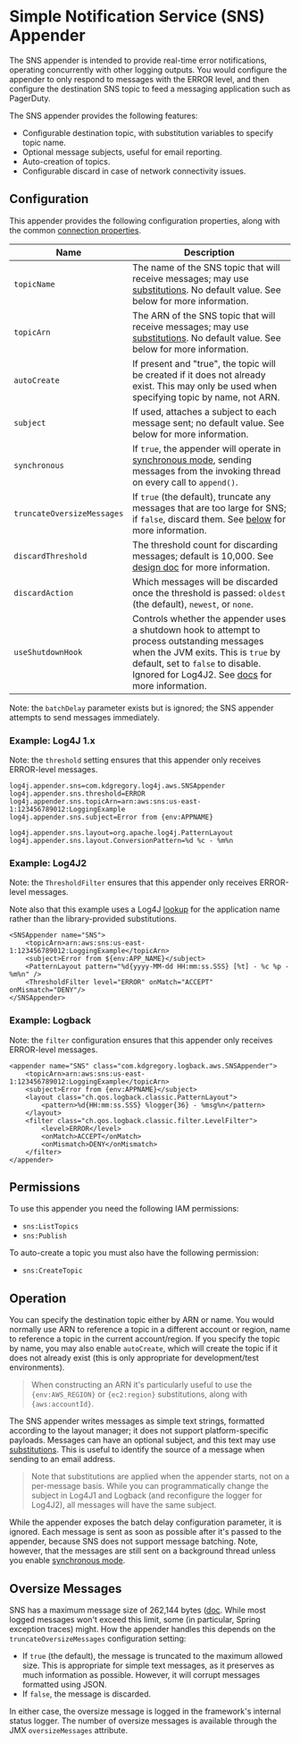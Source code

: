 # Simple Notification Service (SNS) Appender

The SNS appender is intended to provide real-time error notifications, operating concurrently
with other logging outputs. You would configure the appender to only respond to messages with
the ERROR level, and then configure the destination SNS topic to feed a messaging application
such as PagerDuty.

The SNS appender provides the following features:

* Configurable destination topic, with substitution variables to specify topic name.
* Optional message subjects, useful for email reporting.
* Auto-creation of topics.
* Configurable discard in case of network connectivity issues.


## Configuration

This appender provides the following configuration properties, along with the common [connection properties](client.md#configuration-properties).

Name                        | Description
----------------------------|----------------------------------------------------------------
`topicName`                 | The name of the SNS topic that will receive messages; may use [substitutions](substitutions.md). No default value. See below for more information.
`topicArn`                  | The ARN of the SNS topic that will receive messages; may use [substitutions](substitutions.md). No default value. See below for more information.
`autoCreate`                | If present and "true", the topic will be created if it does not already exist. This may only be used when specifying topic by name, not ARN.
`subject`                   | If used, attaches a subject to each message sent; no default value. See below for more information.
`synchronous`               | If `true`, the appender will operate in [synchronous mode](design.md#synchronous-mode), sending messages from the invoking thread on every call to `append()`.
`truncateOversizeMessages`  | If `true` (the default), truncate any messages that are too large for SNS; if `false`, discard them. See [below](#oversize-messages) for more information.
`discardThreshold`          | The threshold count for discarding messages; default is 10,000. See [design doc](design.md#message-discard) for more information.
`discardAction`             | Which messages will be discarded once the threshold is passed: `oldest` (the default), `newest`, or `none`.
`useShutdownHook`           | Controls whether the appender uses a shutdown hook to attempt to process outstanding messages when the JVM exits. This is `true` by default, set to `false` to disable. Ignored for Log4J2. See [docs](design.md#shutdown) for more information.

Note: the `batchDelay` parameter exists but is ignored; the SNS appender attempts to send messages immediately.


### Example: Log4J 1.x

Note: the `threshold` setting ensures that this appender only receives ERROR-level messages.

```
log4j.appender.sns=com.kdgregory.log4j.aws.SNSAppender
log4j.appender.sns.threshold=ERROR
log4j.appender.sns.topicArn=arn:aws:sns:us-east-1:123456789012:LoggingExample
log4j.appender.sns.subject=Error from {env:APPNAME}

log4j.appender.sns.layout=org.apache.log4j.PatternLayout
log4j.appender.sns.layout.ConversionPattern=%d %c - %m%n
```


### Example: Log4J2

Note: the `ThresholdFilter` ensures that this appender only receives ERROR-level messages.

Note also that this example uses a Log4J [lookup](https://logging.apache.org/log4j/2.x/manual/lookups.html#EnvironmentLookup)
for the application name rather than the library-provided substitutions.

```
<SNSAppender name="SNS">
    <topicArn>arn:aws:sns:us-east-1:123456789012:LoggingExample</topicArn>
    <subject>Error from ${env:APP_NAME}</subject>
    <PatternLayout pattern="%d{yyyy-MM-dd HH:mm:ss.SSS} [%t] - %c %p - %m%n" />
    <ThresholdFilter level="ERROR" onMatch="ACCEPT" onMismatch="DENY"/>
</SNSAppender>
```


### Example: Logback

Note: the `filter` configuration ensures that this appender only receives ERROR-level messages.

```
<appender name="SNS" class="com.kdgregory.logback.aws.SNSAppender">
    <topicArn>arn:aws:sns:us-east-1:123456789012:LoggingExample</topicArn>
    <subject>Error from {env:APPNAME}</subject>
    <layout class="ch.qos.logback.classic.PatternLayout">
        <pattern>%d{HH:mm:ss.SSS} %logger{36} - %msg%n</pattern>
    </layout>
    <filter class="ch.qos.logback.classic.filter.LevelFilter">
        <level>ERROR</level>
        <onMatch>ACCEPT</onMatch>
        <onMismatch>DENY</onMismatch>
    </filter>
</appender>
```


## Permissions

To use this appender you need the following IAM permissions:

* `sns:ListTopics`
* `sns:Publish`

To auto-create a topic you must also have the following permission:

* `sns:CreateTopic`


## Operation

You can specify the destination topic either by ARN or name. You would normally use ARN to reference
a topic in a different account or region, name to reference a topic in the current account/region. If
you specify the topic by name, you may also enable `autoCreate`, which will create the topic if it
does not already exist (this is only appropriate for development/test environments).

> When constructing an ARN it's particularly useful to use the `{env:AWS_REGION}` or `{ec2:region}`
  substitutions, along with `{aws:accountId}`.

The SNS appender writes messages as simple text strings, formatted according to the layout manager;
it does not support platform-specific payloads. Messages can have an optional subject, and this text
may use [substitutions](substitutions.md). This is useful to identify the source of a message when
sending to an email address.

> Note that substitutions are applied when the appender starts, not on a per-message basis. While
  you can programmatically change the subject in Log4J1 and Logback (and reconfigure the logger
  for Log4J2), all messages will have the same subject.

While the appender exposes the batch delay configuration parameter, it is ignored. Each message is
sent as soon as possible after it's passed to the appender, because SNS does not support message
batching. Note, however, that the messages are still sent on a background thread unless you enable
[synchronous mode](design.md#synchronous-mode).


## Oversize Messages

SNS has a maximum message size of 262,144 bytes ([doc](https://docs.aws.amazon.com/sns/latest/api/API_Publish.html).
While most logged messages won't exceed this limit, some (in particular, Spring exception traces)
might. How the appender handles this depends on the `truncateOversizeMessages` configuration setting:

* If `true` (the default), the message is truncated to the maximum allowed size. This is appropriate
  for simple text messages, as it preserves as much information as possible. However, it will corrupt
  messages formatted using JSON.
* If `false`, the message is discarded.

In either case, the oversize message is logged in the framework's internal status logger. The number
of oversize messages is available through the JMX `oversizeMessages` attribute.
